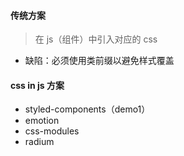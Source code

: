 #### 传统方案
> 在 js（组件）中引入对应的 css
* 缺陷：必须使用类前缀以避免样式覆盖

#### css in js 方案
* styled-components（demo1）
* emotion
* css-modules
* radium
